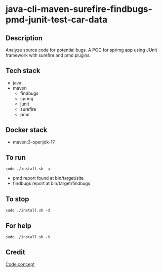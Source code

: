 # java-cli-maven-surefire-findbugs-pmd-junit-test-car-data

## Description
Analyze source code for potential bugs.
A POC for sprimg app using JUnit
framework with surefire and
pmd plugins.

## Tech stack
- java
- maven
	- findbugs
  - spring
  - junit
  - surefire
  - pmd

## Docker stack
- maven:3-openjdk-17

## To run
`sudo ./install.sh -u`
- pmd report found at bin/target/site
- findbugs report at bin/target/findbugs

## To stop
`sudo ./install.sh -d`

## For help
`sudo ./install.sh -h`

## Credit
[Code concept](https://github.com/eugenp/tutorials/tree/master/maven-modules/maven-integration-test)
